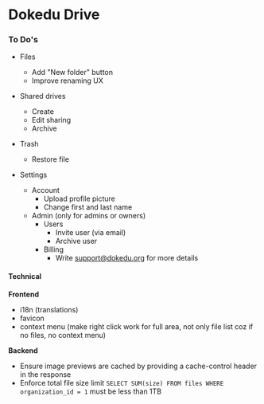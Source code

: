 # Dokedu Drive

### To Do's

- Files
  - Add "New folder" button
  - Improve renaming UX
- Shared drives
  - Create
  - Edit sharing
  - Archive
- Trash
  - Restore file

- Settings
  - Account
    - Upload profile picture
    - Change first and last name
  - Admin (only for admins or owners)
    - Users
      - Invite user (via email)
      - Archive user
    - Billing
      - Write support@dokedu.org for more details


#### Technical

**Frontend**
- i18n (translations)
- favicon
- context menu (make right click work for full area, not only file list coz if no files, no context menu)

**Backend**
- Ensure image previews are cached by providing a cache-control header in the response
- Enforce total file size limit
  `SELECT SUM(size) FROM files WHERE organization_id = 1` must be less than 1TB
